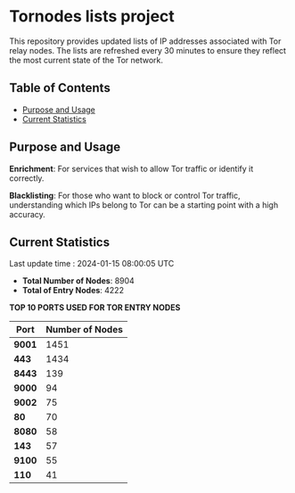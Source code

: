 # Tornodes lists project

This repository provides updated lists of IP addresses associated with Tor relay nodes. The lists are refreshed every 30 minutes to ensure they reflect the most current state of the Tor network.

## Table of Contents

- [Purpose and Usage](#purpose-and-usage)
- [Current Statistics](#current-statistics)


## Purpose and Usage

**Enrichment**: For services that wish to allow Tor traffic or identify it correctly.

**Blacklisting**: For those who want to block or control Tor traffic, understanding which IPs belong to Tor can be a starting point with a high accuracy.

## Current Statistics

Last update time : 2024-01-15 08:00:05 UTC

- **Total Number of Nodes**: 8904
- **Total of Entry Nodes**: 4222

**TOP 10 PORTS USED FOR TOR ENTRY NODES**

| **Port** | **Number of Nodes** |
|------|-----------------|
| **9001**   | 1451  |
| **443**   | 1434  |
| **8443**   | 139  |
| **9000**   | 94  |
| **9002**   | 75  |
| **80**   | 70  |
| **8080**   | 58  |
| **143**   | 57  |
| **9100**   | 55  |
| **110**   | 41  |

